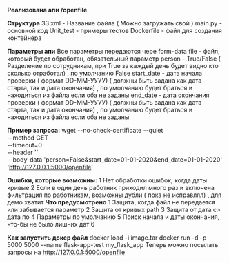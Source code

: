 **Реализована апи /openfile**

**Структура**
 33.xml - Название файла ( Можно загружать свой )
 main.py - основной код 
 Unit_test - примеры тестов
 Dockerfile - файл для создания контейнера
 
 
**Параметры апи**
Все параметры передаются чере form-data
file - файл, который будет обработан, обязательный параметр
person - True/False ( Разделение по сотрудникам, при True за каждый день будет видно кто сколько отработал) , по умолчанию False
start_date - дата начала проверки ( формат DD-MM-УУУУ) ( должны быть задана как дата старта, так и дата окончания) , по умолчанию будет браться и находиться из файла если оба не заданы
end_date - дата окончания проверки ( формат DD-MM-УУУУ) ( должны быть задана как дата старта, так и дата окончания) , по умолчанию будет браться и находиться из файла если оба не заданы


**Пример запроса:**
wget --no-check-certificate --quiet \
  --method GET \
  --timeout=0 \
  --header '' \
  --body-data 'person=False&start_date=01-01-2020&end_date=01-01-2020' \
   'http://127.0.0.1:5000/openfile'
   
**Ошибки, которые возможны:**
  1 Нет обработки ошибок, когда даты кривые
  2 Если в один день работник приходил много раз и включена фильтрация по работникам, возможны дубли ( пока не исправлял) , для демо хватит
**Что предусмотрено**
  1 Защита, когда файл не передается или забывается параметр
  2 Защита от кривых path
  3 Защита от дата с> дата по 
  4 Параметры по умолчанию 
  5 Поиск начала и даты окончания, что-бы не было лишних дат
  6 
  
**Как запустить докер файл**
docker load -i image.tar
docker run -d -p 5000:5000 --name flask-app-test  my_flask_app
Теперь можно посылать запросы на http://127.0.0.1:5000/openfile
